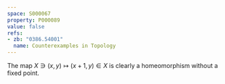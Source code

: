 ```yaml
---
space: S000067
property: P000089
value: false
refs:
- zb: "0386.54001"
  name: Counterexamples in Topology
---
```


The map $X\ni (x,y)\mapsto (x+1,y)\in X$ is clearly a homeomorphism without a fixed point.
